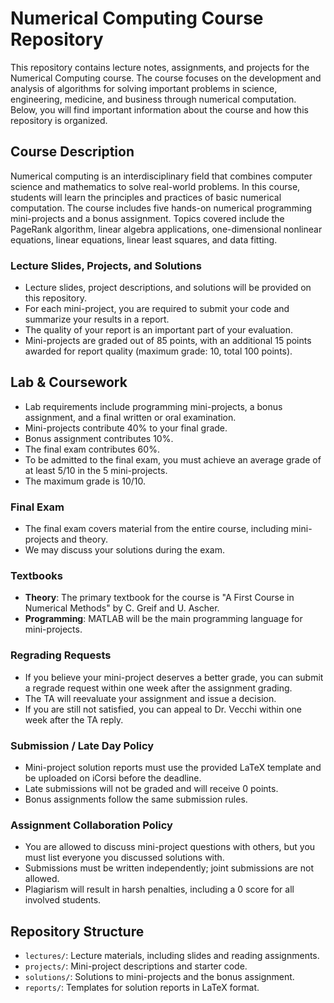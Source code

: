 # Numerical Computing Course Repository

This repository contains lecture notes, assignments, and projects for the Numerical Computing course. The course focuses on the development and analysis of algorithms for solving important problems in science, engineering, medicine, and business through numerical computation. Below, you will find important information about the course and how this repository is organized.

## Course Description

Numerical computing is an interdisciplinary field that combines computer science and mathematics to solve real-world problems. In this course, students will learn the principles and practices of basic numerical computation. The course includes five hands-on numerical programming mini-projects and a bonus assignment. Topics covered include the PageRank algorithm, linear algebra applications, one-dimensional nonlinear equations, linear equations, linear least squares, and data fitting.

### Lecture Slides, Projects, and Solutions

- Lecture slides, project descriptions, and solutions will be provided on this repository.
- For each mini-project, you are required to submit your code and summarize your results in a report.
- The quality of your report is an important part of your evaluation.
- Mini-projects are graded out of 85 points, with an additional 15 points awarded for report quality (maximum grade: 10, total 100 points).

## Lab & Coursework

- Lab requirements include programming mini-projects, a bonus assignment, and a final written or oral examination.
- Mini-projects contribute 40% to your final grade.
- Bonus assignment contributes 10%.
- The final exam contributes 60%.
- To be admitted to the final exam, you must achieve an average grade of at least 5/10 in the 5 mini-projects.
- The maximum grade is 10/10.

### Final Exam

- The final exam covers material from the entire course, including mini-projects and theory.
- We may discuss your solutions during the exam.

### Textbooks

- **Theory**: The primary textbook for the course is "A First Course in Numerical Methods" by C. Greif and U. Ascher.
- **Programming**: MATLAB will be the main programming language for mini-projects.

### Regrading Requests

- If you believe your mini-project deserves a better grade, you can submit a regrade request within one week after the assignment grading.
- The TA will reevaluate your assignment and issue a decision.
- If you are still not satisfied, you can appeal to Dr. Vecchi within one week after the TA reply.

### Submission / Late Day Policy

- Mini-project solution reports must use the provided LaTeX template and be uploaded on iCorsi before the deadline.
- Late submissions will not be graded and will receive 0 points.
- Bonus assignments follow the same submission rules.

### Assignment Collaboration Policy

- You are allowed to discuss mini-project questions with others, but you must list everyone you discussed solutions with.
- Submissions must be written independently; joint submissions are not allowed.
- Plagiarism will result in harsh penalties, including a 0 score for all involved students.

## Repository Structure

- `lectures/`: Lecture materials, including slides and reading assignments.
- `projects/`: Mini-project descriptions and starter code.
- `solutions/`: Solutions to mini-projects and the bonus assignment.
- `reports/`: Templates for solution reports in LaTeX format.




